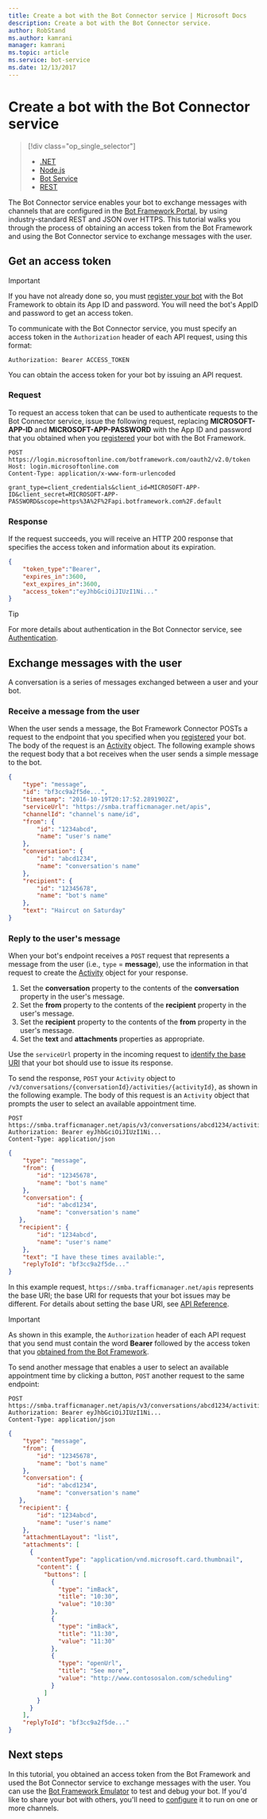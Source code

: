 ```yaml
---
title: Create a bot with the Bot Connector service | Microsoft Docs
description: Create a bot with the Bot Connector service. 
author: RobStand
ms.author: kamrani
manager: kamrani
ms.topic: article
ms.service: bot-service
ms.date: 12/13/2017
---
```


# Create a bot with the Bot Connector service
> [!div class="op_single_selector"]
> - [.NET](../dotnet/bot-builder-dotnet-quickstart.md)
> - [Node.js](../nodejs/bot-builder-nodejs-quickstart.md)
> - [Bot Service](../bot-service-quickstart.md)
> - [REST](../rest-api/bot-framework-rest-connector-quickstart.md)

The Bot Connector service enables your bot to exchange messages with channels that are configured in the <a href="https://dev.botframework.com/" target="_blank">Bot Framework Portal</a>, by using industry-standard REST and JSON over HTTPS. This tutorial walks you through the process of obtaining an access token from the Bot Framework and using the Bot Connector service to exchange messages with the user.

## <a id="get-token"></a> Get an access token

> [!IMPORTANT]
> If you have not already done so, you must [register your bot](../bot-service-quickstart-registration.md) with the Bot Framework to obtain its App ID and password. You will need the bot's AppID and password to get an access token.

To communicate with the Bot Connector service, you must specify an access token in the `Authorization` header of each API request, using this format: 

```http
Authorization: Bearer ACCESS_TOKEN
```

You can obtain the access token for your bot by issuing an API request.

### Request

To request an access token that can be used to authenticate requests to the Bot Connector service, issue the following request, replacing **MICROSOFT-APP-ID** and **MICROSOFT-APP-PASSWORD** with the App ID and password that you obtained when you [registered](../bot-service-quickstart-registration.md) your bot with the Bot Framework.

```http
POST https://login.microsoftonline.com/botframework.com/oauth2/v2.0/token
Host: login.microsoftonline.com
Content-Type: application/x-www-form-urlencoded

grant_type=client_credentials&client_id=MICROSOFT-APP-ID&client_secret=MICROSOFT-APP-PASSWORD&scope=https%3A%2F%2Fapi.botframework.com%2F.default
```

### Response

If the request succeeds, you will receive an HTTP 200 response that specifies the access token and information about its expiration. 

```json
{
    "token_type":"Bearer",
    "expires_in":3600,
    "ext_expires_in":3600,
    "access_token":"eyJhbGciOiJIUzI1Ni..."
}
```

> [!TIP]
> For more details about authentication in the Bot Connector service, see [Authentication](bot-framework-rest-connector-authentication.md).

## Exchange messages with the user

A conversation is a series of messages exchanged between a user and your bot. 

### Receive a message from the user

When the user sends a message, the Bot Framework Connector POSTs a request to the endpoint that you specified when you [registered](../bot-service-quickstart-registration.md) your bot. The body of the request is an [Activity][] object. The following example shows the request body that a bot receives when the user sends a simple message to the bot. 

```json
{
    "type": "message",
    "id": "bf3cc9a2f5de...",
    "timestamp": "2016-10-19T20:17:52.2891902Z",
    "serviceUrl": "https://smba.trafficmanager.net/apis",
    "channelId": "channel's name/id",
    "from": {
        "id": "1234abcd",
        "name": "user's name"
    },
    "conversation": {
        "id": "abcd1234",
        "name": "conversation's name"
    },
    "recipient": {
        "id": "12345678",
        "name": "bot's name"
    },
    "text": "Haircut on Saturday"
}
```

### Reply to the user's message

When your bot's endpoint receives a `POST` request that represents a message from the user (i.e., `type` = **message**), use the information in that request to create the [Activity][] object for your response.

1. Set the **conversation** property to the contents of the **conversation** property in the user's message.
2. Set the **from** property to the contents of the **recipient** property in the user's message.
3. Set the **recipient** property to the contents of the **from** property in the user's message.
4. Set the **text** and **attachments** properties as appropriate.

Use the `serviceUrl` property in the incoming request to [identify the base URI](bot-framework-rest-connector-api-reference.md#base-uri) that your bot should use to issue its response. 

To send the response, `POST` your `Activity` object to `/v3/conversations/{conversationId}/activities/{activityId}`, as shown in the following example. The body of this request is an `Activity` object that prompts the user to select an available appointment time.

```http
POST https://smba.trafficmanager.net/apis/v3/conversations/abcd1234/activities/bf3cc9a2f5de... 
Authorization: Bearer eyJhbGciOiJIUzI1Ni...
Content-Type: application/json
```

```json
{
    "type": "message",
    "from": {
        "id": "12345678",
        "name": "bot's name"
    },
    "conversation": {
        "id": "abcd1234",
        "name": "conversation's name"
   },
   "recipient": {
        "id": "1234abcd",
        "name": "user's name"
    },
    "text": "I have these times available:",
    "replyToId": "bf3cc9a2f5de..."
}
```

In this example request, `https://smba.trafficmanager.net/apis` represents the base URI; the base URI for requests that your bot issues may be different. For details about setting the base URI, see [API Reference](bot-framework-rest-connector-api-reference.md#base-uri). 

> [!IMPORTANT]
> As shown in this example, the `Authorization` header of each API request that you send must contain the word **Bearer** followed by the access token that you [obtained from the Bot Framework](#get-token).

To send another message that enables a user to select an available appointment time by clicking a button, `POST` another request to the same endpoint:

```http
POST https://smba.trafficmanager.net/apis/v3/conversations/abcd1234/activities/bf3cc9a2f5de... 
Authorization: Bearer eyJhbGciOiJIUzI1Ni...
Content-Type: application/json
```

```json
{
    "type": "message",
    "from": {
        "id": "12345678",
        "name": "bot's name"
    },
    "conversation": {
        "id": "abcd1234",
        "name": "conversation's name"
   },
   "recipient": {
        "id": "1234abcd",
        "name": "user's name"
    },
    "attachmentLayout": "list",
    "attachments": [
      {
        "contentType": "application/vnd.microsoft.card.thumbnail",
        "content": {
          "buttons": [
            {
              "type": "imBack",
              "title": "10:30",
              "value": "10:30"
            },
            {
              "type": "imBack",
              "title": "11:30",
              "value": "11:30"
            },
            {
              "type": "openUrl",
              "title": "See more",
              "value": "http://www.contososalon.com/scheduling"
            }
          ]
        }
      }
    ],
    "replyToId": "bf3cc9a2f5de..."
}
```   

## Next steps

In this tutorial, you obtained an access token from the Bot Framework and used the Bot Connector service to exchange messages with the user. 
You can use the [Bot Framework Emulator](../bot-service-debug-emulator.md) to test and debug your bot. 
If you'd like to share your bot with others, you'll need to [configure](../bot-service-manage-channels.md) it to run on one or more channels.

[Activity]: bot-framework-rest-connector-api-reference.md#activity-object
